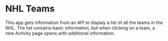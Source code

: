 # NHL Teams
This app gets information from an API to display a list of all the teams in the NHL.
The list contains basic information, but when clicking on a team, a new Activity page opens with
additional information.

